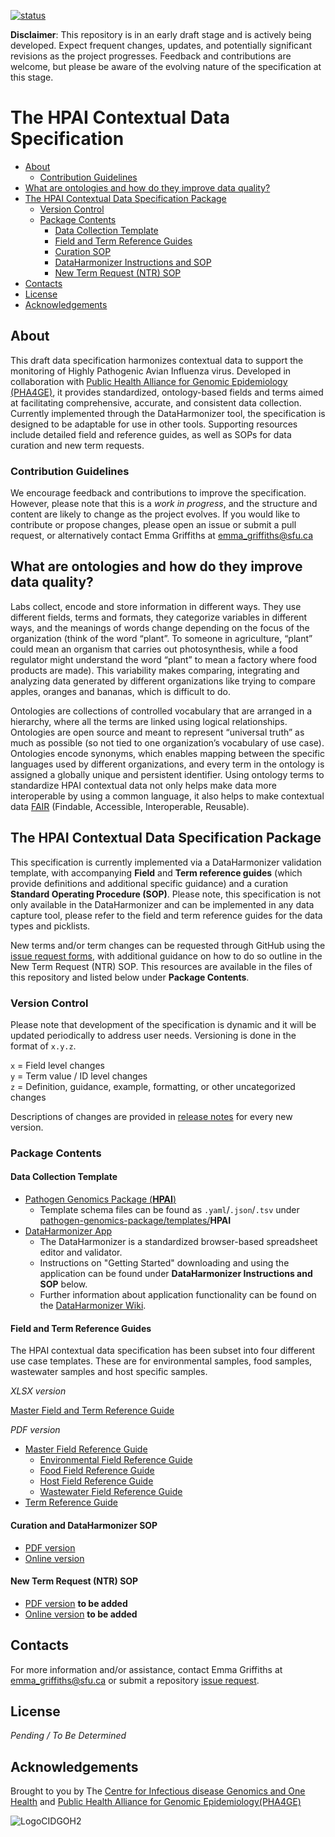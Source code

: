 [![status](https://img.shields.io/badge/status-under%20development-orange)](https://github.com/cidgoh/HPAI_Contextual_Data_Specification)

**Disclaimer**: This repository is in an early draft stage and is actively being developed. Expect frequent changes, updates, and potentially significant revisions as the project progresses. Feedback and contributions are welcome, but please be aware of the evolving nature of the specification at this stage.

# The HPAI Contextual Data Specification

  - [About](#about)
	- [Contribution Guidelines](#contribution-guidelines)
  - [What are ontologies and how do they improve data quality?](#what-are-ontologies-and-how-do-they-improve-data-quality)
  - [The HPAI Contextual Data Specification Package](#the-hpai-contextual-data-specification-package)
    - [Version Control](#version-control)
    - [Package Contents](#package-contents)
      - [Data Collection Template](#data-collection-template)
      - [Field and Term Reference Guides](#field-and-term-reference-guides)
      - [Curation SOP](#curation-sop)
      - [DataHarmonizer Instructions and SOP](#dataharmonizer-instructions-and-sop)
      - [New Term Request (NTR) SOP](#new-term-request-ntr-sop)
  - [Contacts](#contacts)
  - [License](#license)
  - [Acknowledgements](#acknowledgements)

## About

This draft data specification harmonizes contextual data to support the monitoring of Highly Pathogenic Avian Influenza virus. Developed in collaboration with [Public Health Alliance for Genomic Epidemiology (PHA4GE)](https://pha4ge.org/), it provides standardized, ontology-based fields and terms aimed at facilitating comprehensive, accurate, and consistent data collection. Currently implemented through the DataHarmonizer tool, the specification is designed to be adaptable for use in other tools. Supporting resources include detailed field and reference guides, as well as SOPs for data curation and new term requests.

### Contribution Guidelines
We encourage feedback and contributions to improve the specification. However, please note that this is a *work in progress*, and the structure and content are likely to change as the project evolves. If you would like to contribute or propose changes, please open an issue or submit a pull request, or alternatively contact Emma Griffiths at emma_griffiths@sfu.ca

## What are ontologies and how do they improve data quality?

Labs collect, encode and store information in different ways. They use different fields, terms and formats, they categorize variables in different ways, and the meanings of words change depending on the focus of the organization (think of the word “plant”. To someone in agriculture, “plant” could mean an organism that carries out photosynthesis, while a food regulator might understand the word “plant” to mean a factory where food products are made). This variability makes comparing, integrating and analyzing data generated by different organizations like trying to compare apples, oranges and bananas, which is difficult to do.

Ontologies are collections of controlled vocabulary that are arranged in a hierarchy, where all the terms are linked using logical relationships. Ontologies are open source and meant to represent “universal truth” as much as possible (so not tied to one organization’s vocabulary of use case). Ontologies encode synonyms, which enables mapping between the specific languages used by different organizations, and every term in the ontology is assigned a globally unique and persistent identifier. Using ontology terms to standardize HPAI contextual data not only helps make data more interoperable by using a common language, it also helps to make contextual data [FAIR](https://www.go-fair.org/fair-principles/) (Findable, Accessible, Interoperable, Reusable).

## The HPAI Contextual Data Specification Package

This specification is currently implemented via a DataHarmonizer validation template, with accompanying **Field** and **Term reference guides** (which provide definitions and additional specific guidance) and a curation **Standard Operating Procedure (SOP)**. Please note, this specification is not only available in the DataHarmonizer and can be implemented in any data capture tool, please refer to the field and term reference guides for the data types and picklists.

New terms and/or term changes can be requested through GitHub using the [issue request forms](https://github.com/cidgoh/HPAI_Contextual_Data_Specification/issues/new/choose), with additional guidance on how to do so outline in the New Term Request (NTR) SOP. This resources are available in the files of this repository and listed below under **Package Contents**.

### Version Control

Please note that development of the specification is dynamic and it will be updated periodically to address user needs. Versioning is done in the format of `x.y.z`.

`x` = Field level changes <br>
`y` = Term value / ID level changes <br>
`z` = Definition, guidance, example, formatting, or other uncategorized changes

Descriptions of changes are provided in [release notes](https://github.com/cidgoh/HPAI/releases) for every new version.

### Package Contents

#### Data Collection Template
- [Pathogen Genomics Package (**HPAI**)](https://github.com/cidgoh/pathogen-genomics-package/releases)
  - Template schema files can be found as `.yaml`/`.json`/`.tsv` under [pathogen-genomics-package/templates/](https://github.com/cidgoh/pathogen-genomics-package/tree/main/templates)**HPAI**
- [DataHarmonizer App](https://github.com/cidgoh/DataHarmonizer)
  - The DataHarmonizer is a standardized browser-based spreadsheet editor and validator.
  - Instructions on "Getting Started" downloading and using the application can be found under **DataHarmonizer Instructions and SOP** below.
  - Further information about application functionality can be found on the [DataHarmonizer Wiki](https://github.com/cidgoh/pathogen-genomics-package/wiki/DataHarmonizer-Getting-Started).

#### Field and Term Reference Guides
The HPAI contextual data specification has been subset into four different use case templates. These are for environmental samples, food samples, wastewater samples and host specific samples.

*XLSX version*

[Master Field and Term Reference Guide](https://github.com/cidgoh/HPAI_Contextual_Data_Specification/blob/main/Reference%20Guide/HPAI_Master-Reference-Guide_v1.0.0.xlsx)

*PDF version*
- [Master Field Reference Guide](https://github.com/cidgoh/HPAI_Contextual_Data_Specification/blob/main/Reference%20Guide/HPAI_Master-Field-Reference-Guide_v1.0.0.pdf)
	- [Environmental Field Reference Guide](https://github.com/cidgoh/HPAI_Contextual_Data_Specification/blob/main/Reference%20Guide/HPAI-Enviro_Field-Reference-Guide_v1.0.0.pdf)
 	- [Food Field Reference Guide](https://github.com/cidgoh/HPAI_Contextual_Data_Specification/blob/main/Reference%20Guide/HPAI-Food_Field-Reference-Guide_v1.0.0.pdf)
  	- [Host Field Reference Guide](https://github.com/cidgoh/HPAI_Contextual_Data_Specification/blob/main/Reference%20Guide/HPAI-Host_Field-Reference-Guide_v1.0.0.pdf)
  	- [Wastewater Field Reference Guide](https://github.com/cidgoh/HPAI_Contextual_Data_Specification/blob/main/Reference%20Guide/HPAI-WW_Field-Reference-Guide_v1.0.0.pdf)
- [Term Reference Guide](https://github.com/pha4ge/HPAI_Contextual_Data_Specification/blob/main/Reference%20Guide/HPAI_Master-Term-Reference-Guide_v1.0.0.pdf)
  

#### Curation and DataHarmonizer SOP
- [PDF version](https://github.com/cidgoh/HPAI_Contextual_Data_Specification/blob/main/SOPs/HPAI_Contextual-Data-Curation-SOP_v1.0.0.pdf)
- [Online version](https://docs.google.com/document/d/e/2PACX-1vS126HVx1oXOk_9CMdtRDSN-YSbt7FaV7yR-yBT42F9FGvcjvkyDQJpAa-36crLvg/pub)

#### New Term Request (NTR) SOP
- [PDF version]() **to be added**
- [Online version]() **to be added**

## Contacts
For more information and/or assistance, contact Emma Griffiths at emma_griffiths@sfu.ca or submit a repository [issue request](https://github.com/PHA4GE/HPAI_Contextual_Data_Specification/issues).

## License

_Pending / To Be Determined_

## Acknowledgements

Brought to you by The [Centre for Infectious disease Genomics and One Health](https://cidgoh.ca/) and [Public Health Alliance for Genomic Epidemiology(PHA4GE)](https://pha4ge.org/)

![LogoCIDGOH2](https://github.com/cidgoh/specification-repo-template/assets/48695054/87fa713d-8fd7-453d-8542-fc413069e842)

